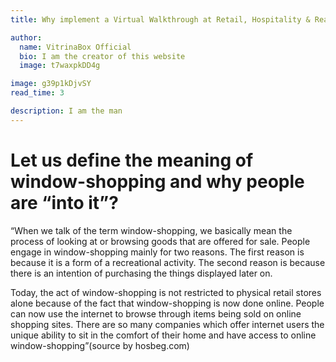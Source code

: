 ```yaml
---
title: Why implement a Virtual Walkthrough at Retail, Hospitality & Real-estate business.

author:
  name: VitrinaBox Official
  bio: I am the creator of this website
  image: t7waxpkDD4g

image: g39p1kDjvSY
read_time: 3

description: I am the man
---
```


# Let us define the meaning of window-shopping and why people are “into it”?

“When we talk of the term window-shopping, we basically mean the process of looking at or browsing goods that are offered for sale. People engage in window-shopping mainly for two reasons. The first reason is because it is a form of a recreational activity. The second reason is because there is an intention of purchasing the things displayed later on.

Today, the act of window-shopping is not restricted to physical retail stores alone because of the fact that window-shopping is now done online. People can now use the internet to browse through items being sold on online shopping sites. There are so many companies which offer internet users the unique ability to sit in the comfort of their home and have access to online window-shopping”(source by hosbeg.com)
